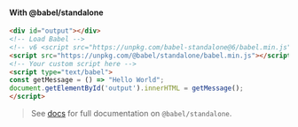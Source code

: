 
<h4>With @babel/standalone</h4>

```html
<div id="output"></div>
<!-- Load Babel -->
<!-- v6 <script src="https://unpkg.com/babel-standalone@6/babel.min.js"></script> -->
<script src="https://unpkg.com/@babel/standalone/babel.min.js"></script>
<!-- Your custom script here -->
<script type="text/babel">
const getMessage = () => "Hello World";
document.getElementById('output').innerHTML = getMessage();
</script>
```

<blockquote class="alert alert--info">
  <p>
    See <a href="/docs/en/babel-standalone">docs</a> for full documentation on <code>@babel/standalone</code>.
  </p>
</blockquote>
